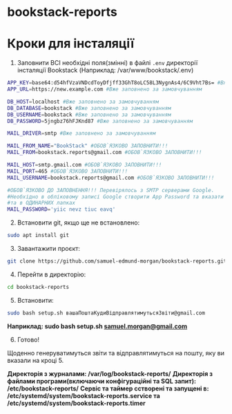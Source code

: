 # bookstack-reports
# Кроки для інсталяції

1) Заповнити ВСІ необхідні поля(змінні) в файлі `.env` директорії інсталяції Bookstack (Наприклад: /var/www/bookstack/.env)
```bash
APP_KEY=base64:d54hfVzaVNDcdToyDfjff33GhT8oLC58L3NygnAs4/6C9Vht7Bs= #Вже заповнено за замовчуванням
APP_URL=https://new.example.com #Вже заповнено за замовчуванням

DB_HOST=localhost #Вже заповнено за замовчуванням
DB_DATABASE=bookstack #Вже заповнено за замовчуванням
DB_USERNAME=bookstack #Вже заповнено за замовчуванням
DB_PASSWORD=5jngbz76hFJKnd87 #Вже заповнено за замовчуванням

MAIL_DRIVER=smtp #Вже заповнено за замовчуванням

MAIL_FROM_NAME="BookStack" #ОБОВ`ЯЗКОВО ЗАПОВНИТИ!!!
MAIL_FROM=bookstack.reports@gmail.com #ОБОВ`ЯЗКОВО ЗАПОВНИТИ!!!

MAIL_HOST=smtp.gmail.com #ОБОВ`ЯЗКОВО ЗАПОВНИТИ!!!
MAIL_PORT=465 #ОБОВ`ЯЗКОВО ЗАПОВНИТИ!!!
MAIL_USERNAME=bookstack.reports@gmail.com #ОБОВ`ЯЗКОВО ЗАПОВНИТИ!!!

#ОБОВ`ЯЗКОВО ДО ЗАПОВНЕННЯ!!! Перевірялось з SMTP серверами Google.
#Необхідно в обліковому записі Google створити App Password та вказати тут сгенерований 16 значний пароль з 3 пробілами
#та в ОДИНАРНИХ лапках
MAIL_PASSWORD='yiic nevz tiuc eavq' 
```

2) Встановити git, якщо ще не встановлено:
```bash
sudo apt install git
```

3) Завантажити проєкт:
```bash
git clone https://github.com/samuel-edmund-morgan/bookstack-reports.git
```

4) Перейти в директорію:
```bash
cd bookstack-reports
```

5) Встановити:
```bash
sudo bash setup.sh вашаПоштаКудиВідправлятимутьсяЗвіти@gmail.com
```
**Наприклад: sudo bash setup.sh samuel.morgan@gmail.com**

6) Готово!


Щоденно генеруватимуться звіти та відправлятимуться на пошту, яку ви вказали на кроці 5.

**Директорія з журналами: /var/log/bookstack-reports/**
**Директорія з файлами програми(включаючи конфігураційні та SQL запит): /etc/bookstack-reports/**
**Сервіс та таймер сстворені та запущені в: /etc/systemd/system/bookstack-reports.service та /etc/systemd/system/bookstack-reports.timer**
